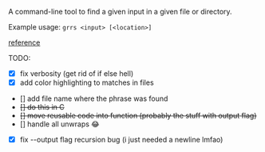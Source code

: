 A command-line tool to find a given input in a given file or directory.

Example usage: `grrs <input> [<location>]`

[reference](https://rust-cli.github.io/book/)


TODO:
- [x] fix verbosity (get rid of if else hell)
- [x] add color highlighting to matches in files
- [] add file name where the phrase was found
- ~~[] do this in C~~
- ~~[] move reusable code into function (probably the stuff with output flag)~~
- [] handle all unwraps :joy:
- [x] fix --output flag recursion bug (i just needed a newline lmfao)